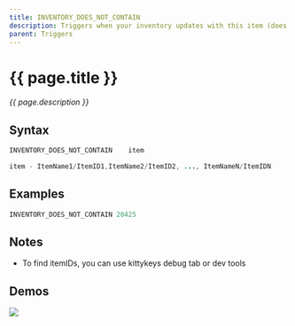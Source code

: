 ```yaml
---
title: INVENTORY_DOES_NOT_CONTAIN
description: Triggers when your inventory updates with this item (does not have item)
parent: Triggers
---
```


# {{ page.title }}

_{{ page.description }}_

## Syntax

```java
INVENTORY_DOES_NOT_CONTAIN    item 

item - ItemName1/ItemID1,ItemName2/ItemID2, ..., ItemNameN/ItemIDN

```

## Examples

```java
INVENTORY_DOES_NOT_CONTAIN 20425
```

## Notes

- To find itemIDs, you can use kittykeys debug tab or dev tools

## Demos

![](https://i.imgur.com/ZS1sqan.gif)

